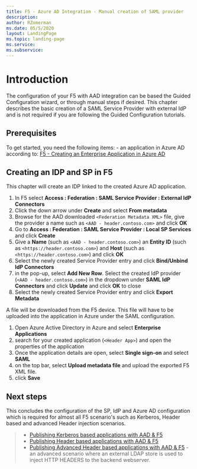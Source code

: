 ```yaml
---
title: F5 - Azure AD Integration - Manual creation of SAML provider
description: 
author: RZomerman
ms.date: 05/5/2020
layout: LandingPage
ms.topic: landing-page
ms.service: 
ms.subservice:
---
```


# Introduction

The configuration of your F5 with AAD integration can be based the Guided Configuration wizard, or through manual steps if desired. This chapter describes the basic creation of a SAML Service Provider with external IdP and is not required if you are following the Guided Configuration tutorials.

## Prerequisites

To get started, you need the following items:
    - an application in Azure AD according to: [F5 - Creating an Enterprise Application in Azure AD](f5-aad.md)

## Creating an IDP and SP in F5

This chapter will create an IDP linked to the created Azure AD application.

1. In F5 select **Access : Federation : SAML Service Provider : External IdP Connectors**
1. Click the down arrow under **Create** and select **From metadata**
1. Browse for the AAD downloaded `<Federation Metadata XML>` file, give the provider a name such as `<AAD - header.contoso.com>` and click **OK**
1. Go to **Access : Federation : SAML Service Provider : Local SP Services** and click **Create**
1. Give a **Name** (such as `<AAD - header.contoso.com>`) an **Entity ID** (such as `<https://header.contoso.com>`) and **Host** (such as `<https://header.contoso.com>`) and click **OK**
1. Select the newly created Service Provider entry and click **Bind/Unbind IdP Connectors**
1. in the pop-up, select **Add New Row**. Select the created IdP provider (`<AAD - header.contoso.com>`) in the dropdown under **SAML IdP Connectors** and click **Update** and click **OK** to close
1. Select the newly created Service Provider entry and click **Export Metadata**

A file will be downloaded from the F5 device. This file will have to be uploaded into the application in Azure under the SAML configuration. 

1. Open Azure Active Directory in Azure and select **Enterprise Applications**
1. search for your created application (`<Header App>`) and open the properties of the application
1. Once the application details are open, select **Single sign-on** and select **SAML**
1. on the top bar, select **Upload metadata file** and upload the exported F5 XML file.
1. click **Save**



## Next steps

This concludes the configuration of the SP, IdP and Azure AD configuration which is required for almost all F5 scenario's such as Kerberos, Header based and advanced Header injection scenarios.

> - [Publishing Kerberos based applications with AAD & F5](f5-kerberos.md)
> - [Publishing Header based applications with AAD & F5](f5-header.md)
> - [Publishing Advanced Header based applications with AAD & F5](f5-advanced-header.md) - an advanced scenario where an external LDAP store is used to inject HTTP HEADERS to the backend webserver.
